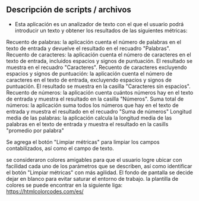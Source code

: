 ## Descripción de scripts / archivos

* Esta aplicación es un analizador de texto con el que el usuario podrá introducir un texto y obtener los resultados de las siguientes métricas: 


Recuento de palabras: la aplicación cuenta el número de palabras en el texto de entrada y devuelve el resultado en el recuadro "Palabras".
Recuento de caracteres: la aplicación cuenta el número de caracteres en el texto de entrada, incluidos espacios y signos de puntuación. El resultado se muestra en el recuadro "Caracteres".
Recuento de caracteres excluyendo espacios y signos de puntuación: la aplicación cuenta el número de caracteres en el texto de entrada, excluyendo espacios y signos de puntuación. El resultado se muestra en la casilla "Caracteres sin espacios".
Recuento de números: la aplicación cuenta cuántos números hay en el texto de entrada y muestra el resultado en la casilla "Números".
Suma total de números: la aplicación suma todos los números que hay en el texto de entrada y muestra el resultado en el recuadro "Suma de números"
Longitud media de las palabras: la aplicación calcula la longitud media de las palabras en el texto de entrada y muestra el resultado en la casills "promedio por palabra"

Se agrega el botón "Limpiar métricas" para limpiar los campos contabilizados, así como el campo de texto. 

se consideraron colores amigables para que el usuario logre ubicar con facilidad cada uno de los parámetros que se describen, así como identificar el botón "Limpiar métricas" con más agilidad. El fondo de pantalla se decide dejar en blanco para evitar saturar el entorno de trabajo. 
la plantilla de colores se puede encontrar en la siguiente liga: 
https://htmlcolorcodes.com/es/

